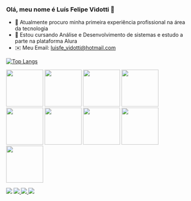 ### Olá, meu nome é Luís Felipe Vidotti 👋

- 🔭 Atualmente procuro minha primeira experiência profissional na área da tecnologia
- 🌱 Estou cursando Análise e Desenvolvimento de sistemas e estudo a parte na plataforma Alura
- ✉️ Meu Email: luisfe_vidotti@hotmail.com

[![Top Langs](https://github-readme-stats.vercel.app/api/top-langs/?username=LuVidotti)](https://github.com/anuraghazra/github-readme-stats)

<img src="https://cdn.jsdelivr.net/gh/devicons/devicon/icons/java/java-original.svg" width="100px" heght="100px"/> <img src="https://cdn.jsdelivr.net/gh/devicons/devicon/icons/html5/html5-original-wordmark.svg" width="100px" heght="100px"/> <img src="https://cdn.jsdelivr.net/gh/devicons/devicon/icons/css3/css3-original-wordmark.svg" width="100px" heght="100px"/> 
            <img src="https://cdn.jsdelivr.net/gh/devicons/devicon/icons/javascript/javascript-original.svg" width="100px" heght="100px" />
           <img src="https://cdn.jsdelivr.net/gh/devicons/devicon/icons/c/c-original.svg" width="100px" heght="100px"/> <img src="https://cdn.jsdelivr.net/gh/devicons/devicon/icons/mysql/mysql-original-wordmark.svg" width="100px" heght="100px"/> <img src="https://cdn.jsdelivr.net/gh/devicons/devicon/icons/postgresql/postgresql-original-wordmark.svg" width="100px" heght="100px"/>
<img src="https://cdn.jsdelivr.net/gh/devicons/devicon/icons/nodejs/nodejs-original.svg" width="100px" heght="100px"/>
<img src="https://cdn.jsdelivr.net/gh/devicons/devicon/icons/react/react-original.svg" width="100px" heght="100px"/>
          
          
<div>
  <a href="https://www.instagram.com/lu_vidottipigr/" target="_blank"><img src="https://img.shields.io/badge/-Instagram-%23E4405F?style=for-the-badge&logo=instagram&logoColor=white" target="_blank"></a>
  <a href="https://www.linkedin.com/in/lu%C3%ADs-felipe-vidotti-de-almeida-5061a3270/" target="_blank"><img src="https://img.shields.io/badge/LinkedIn-0077B5?style=for-the-badge&logo=linkedin&logoColor=white" target="_blank"/</a>
  <a href="mailto:luisfe_vidotti@hotmail.com" target="_blank"><img src="https://img.shields.io/badge/Microsoft_Outlook-0078D4?style=for-the-badge&logo=microsoft-outlook&logoColor=white" target="_blank"/</a>
  <a href="mailto:luisfelipealmeida66@gmail.com" target="_blank"><img src="https://img.shields.io/badge/Gmail-D14836?style=for-the-badge&logo=gmail&logoColor=white" target="_blank"/</a>         
</div>
          
                              
